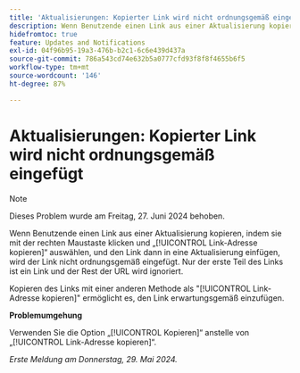 ```yaml
---
title: 'Aktualisierungen: Kopierter Link wird nicht ordnungsgemäß eingefügt'
description: Wenn Benutzende einen Link aus einer Aktualisierung kopieren, indem sie mit der rechten Maustaste klicken und „Link-Adresse kopieren“ auswählen, und den Link dann in eine Aktualisierung einfügen, wird der Link nicht ordnungsgemäß eingefügt. Nur der erste Teil des Links ist ein Link und der Rest der URL wird ignoriert.
hidefromtoc: true
feature: Updates and Notifications
exl-id: 04f96b95-19a3-476b-b2c1-6c6e439d437a
source-git-commit: 786a543cd74e632b5a0777cfd93f8f8f4655b6f5
workflow-type: tm+mt
source-wordcount: '146'
ht-degree: 87%

---
```


# Aktualisierungen: Kopierter Link wird nicht ordnungsgemäß eingefügt

>[!NOTE]
>
>Dieses Problem wurde am Freitag, 27. Juni 2024 behoben.

Wenn Benutzende einen Link aus einer Aktualisierung kopieren, indem sie mit der rechten Maustaste klicken und „[!UICONTROL Link-Adresse kopieren]“ auswählen, und den Link dann in eine Aktualisierung einfügen, wird der Link nicht ordnungsgemäß eingefügt. Nur der erste Teil des Links ist ein Link und der Rest der URL wird ignoriert.

Kopieren des Links mit einer anderen Methode als &quot;[!UICONTROL Link-Adresse kopieren]&quot; ermöglicht es, den Link erwartungsgemäß einzufügen.

**Problemumgehung**

Verwenden Sie die Option „[!UICONTROL Kopieren]“ anstelle von „[!UICONTROL Link-Adresse kopieren]“.

_Erste Meldung am Donnerstag, 29. Mai 2024._
